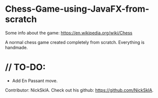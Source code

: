 # Chess-Game-using-JavaFX-from-scratch

Some info about the game: https://en.wikipedia.org/wiki/Chess

A normal chess game created completely from scratch. Everything is handmade.

# // TO-DO:
- Add En Passant move.

Contributor: NickSklA.
Check out his github: https://github.com/NickSklA.
